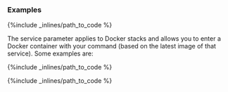 ### Examples



{%include _inlines/path_to_code %}



The service parameter applies to Docker stacks and allows you to enter a Docker container with your command (based on the latest image of that service). Some examples are:



{%include _inlines/path_to_code %}





{%include _inlines/path_to_code %}


